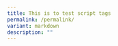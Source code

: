 ```yaml
---
title: This is to test script tags
permalink: /permalink/
variant: markdown
description: ""
---
```

<script async="true" src="//www.instagram.com/embed.js"></script>
